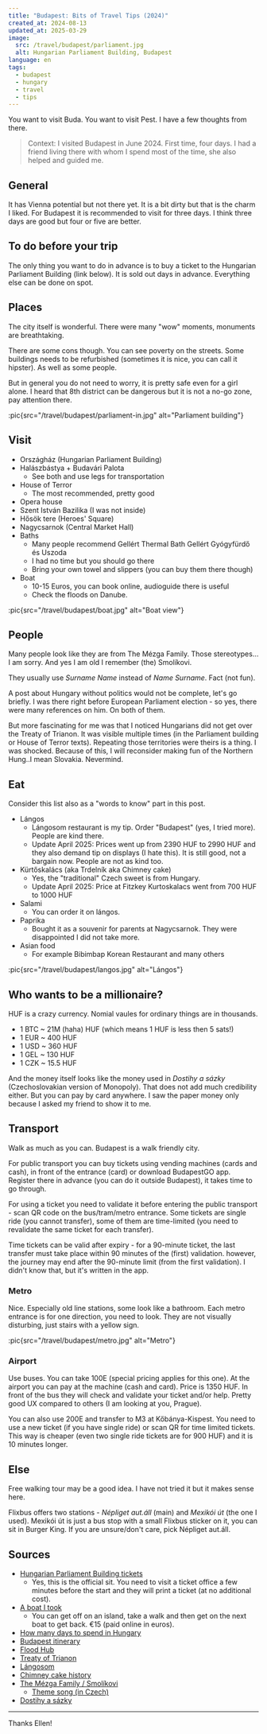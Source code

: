 ```yaml
---
title: "Budapest: Bits of Travel Tips (2024)"
created_at: 2024-08-13
updated_at: 2025-03-29
image:
  src: /travel/budapest/parliament.jpg
  alt: Hungarian Parliament Building, Budapest
language: en
tags:
  - budapest
  - hungary
  - travel
  - tips
---
```


You want to visit Buda. You want to visit Pest. I have a few thoughts from there.

> Context: I visited Budapest in June 2024. First time, four days. I had a friend living there with whom I spend most of the time, she also helped and guided me.

## General

It has Vienna potential but not there yet. It is a bit dirty but that is the charm I liked. For Budapest it is recommended to visit for three days. I think three days are good but four or five are better.

## To do before your trip

The only thing you want to do in advance is to buy a ticket to the Hungarian Parliament Building (link below). It is sold out days in advance. Everything else can be done on spot.

## Places

The city itself is wonderful. There were many "wow" moments, monuments are breathtaking.

There are some cons though. You can see poverty on the streets. Some buildings needs to be refurbished (sometimes it is nice, you can call it hipster). As well as some people.

But in general you do not need to worry, it is pretty safe even for a girl alone. I heard that 8th district can be dangerous but it is not a no-go zone, pay attention there.

:pic{src="/travel/budapest/parliament-in.jpg" alt="Parliament building"}

## Visit

- Országház (Hungarian Parliament Building)
- Halászbástya + Budavári Palota
  - See both and use legs for transportation
- House of Terror
  - The most recommended, pretty good
- Opera house
- Szent István Bazilika (I was not inside)
- Hősök tere (Heroes' Square)
- Nagycsarnok (Central Market Hall)
- Baths
  - Many people recommend Gellért Thermal Bath Gellért Gyógyfürdő és Uszoda
  - I had no time but you should go there
  - Bring your own towel and slippers (you can buy them there though)
- Boat
  - 10-15 Euros, you can book online, audioguide there is useful
  - Check the floods on Danube.

:pic{src="/travel/budapest/boat.jpg" alt="Boat view"}

## People

Many people look like they are from The Mézga Family. Those stereotypes…I am sorry. And yes I am old I remember (the) Smolíkovi.

They usually use _Surname Name_ instead of _Name Surname_. Fact (not fun).

A post about Hungary without politics would not be complete, let's go briefly. I was there right before European Parliament election - so yes, there were many references on him. On both of them.

But more fascinating for me was that I noticed Hungarians did not get over the Treaty of Trianon. It was visible multiple times (in the Parliament building or House of Terror texts). Repeating those territories were theirs is a thing. I was shocked. Because of this, I will reconsider making fun of the Northern Hung..I mean Slovakia. Nevermind.

## Eat

Consider this list also as a "words to know" part in this post.

- Lángos
  - Lángosom restaurant is my tip. Order "Budapest" (yes, I tried more). People are kind there.
  - Update April 2025: Prices went up from 2390 HUF to 2990 HUF and they also demand tip on displays (I hate this). It is still good, not a bargain now. People are not as kind too.
- Kürtőskalács (aka Trdelník aka Chimney cake)
  - Yes, the "traditional" Czech sweet is from Hungary.
  - Update April 2025: Price at Fitzkey Kurtoskalacs went from 700 HUF to 1000 HUF
- Salami
  - You can order it on lángos.
- Paprika
  - Bought it as a souvenir for parents at Nagycsarnok. They were disappointed I did not take more.
- Asian food
  - For example Bibimbap Korean Restaurant and many others

:pic{src="/travel/budapest/langos.jpg" alt="Lángos"}

## Who wants to be a millionaire?

HUF is a crazy currency. Nomial vaules for ordinary things are in thousands.

- 1 BTC ~ 21M (haha) HUF (which means 1 HUF is less then 5 sats!)
- 1 EUR ~ 400 HUF
- 1 USD ~ 360 HUF
- 1 GEL ~ 130 HUF
- 1 CZK ~ 15.5 HUF

And the money itself looks like the money used in _Dostihy a sázky_ (Czechoslovakian version of Monopoly). That does not add much credibility either. But you can pay by card anywhere. I saw the paper money only because I asked my friend to show it to me.

## Transport

Walk as much as you can. Budapest is a walk friendly city.

For public transport you can buy tickets using vending machines (cards and cash), in front of the entrance (card) or download BudapestGO app. Register there in advance (you can do it outside Budapest), it takes time to go through.

For using a ticket you need to validate it before entering the public transport - scan QR code on the bus/tram/metro entrance. Some tickets are single ride (you cannot transfer), some of them are time-limited (you need to revalidate the same ticket for each transfer).

Time tickets can be valid after expiry - for a 90-minute ticket, the last transfer must take place within 90 minutes of the (first) validation. however, the journey may end after the 90-minute limit (from the first validation). I didn't know that, but it's written in the app.

### Metro

Nice. Especially old line stations, some look like a bathroom. Each metro entrance is for one direction, you need to look. They are not visually disturbing, just stairs with a yellow sign.

:pic{src="/travel/budapest/metro.jpg" alt="Metro"}

### Airport

Use buses. You can take 100E (special pricing applies for this one). At the airport you can pay at the machine (cash and card). Price is 1350 HUF. In front of the bus they will check and validate your ticket and/or help. Pretty good UX compared to others (I am looking at you, Prague).

You can also use 200E and transfer to M3 at Kőbánya-Kispest. You need to use a new ticket (if you have single ride) or scan QR for time limited tickets. This way is cheaper (even two single ride tickets are for 900 HUF) and it is 10 minutes longer.

## Else

Free walking tour may be a good idea. I have not tried it but it makes sense here.

Flixbus offers two stations - _Népliget aut.áll_ (main) and _Mexikói út_ (the one I used). Mexikói út is just a bus stop with a small Flixbus sticker on it, you can sit in Burger King. If you are unsure/don't care, pick Népliget aut.áll.

## Sources

- [Hungarian Parliament Building tickets](https://jegymester.hu/event-host/900/parlament)
  - Yes, this is the official sit. You need to visit a ticket office a few minutes before the start and they will print a ticket (at no additional cost).
- [A boat I took](https://legenda.hu/en/duna-bella)
  - You can get off on an island, take a walk and then get on the next boat to get back. €15 (paid online in euros).
- [How many days to spend in Hungary](https://www.reddit.com/r/solotravel/comments/swz2uu/how_many_days_should_i_spend_in_budapest/)
- [Budapest itinerary](https://www.ricksteves.com/europe/hungary/budapest-itinerary)
- [Flood Hub](https://sites.research.google/floods/l/47.78363463526376/18.9459228515625/10/g/GRDC_6442500)
- [Treaty of Trianon](https://en.wikipedia.org/wiki/Treaty_of_Trianon)
- [Lángosom](https://www.google.com/maps/place/L%C3%A1ngosom/@47.4994046,19.0664479,19z/data=!3m1!4b1!4m6!3m5!1s0x4741ddccc99e4489:0x38a58fa780e4a435!8m2!3d47.4994037!4d19.0670916!16s%2Fg%2F11jxv7y1_0?entry=ttu)
- [Chimney cake history](https://www.youtube.com/watch?v=MPNEFr6O-Dw)
- [The Mézga Family / Smolíkovi](https://en.wikipedia.org/wiki/The_M%C3%A9zga_Family)
  - [Theme song (in Czech)](https://www.youtube.com/watch?v=OBOV1hHDp5U)
- [Dostihy a sázky](https://www.mojedino.cz/dostihy-a-sazky.html)

---

Thanks Ellen!
